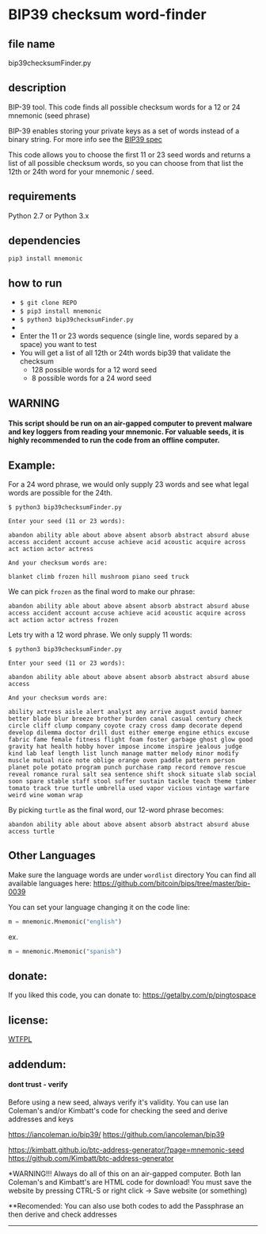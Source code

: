 
# BIP39 checksum word-finder


## file name 
bip39checksumFinder.py


## description 
BIP-39 tool. 
This code finds all possible checksum words for a 12 or 24 mnemonic (seed phrase)

BIP-39 enables storing your private keys as a set of words instead of a binary string.
For more info see the [BIP39 spec](https://github.com/bitcoin/bips/blob/master/bip-0039.mediawiki) 

This code allows you to choose the first 11 or 23 seed words and returns a list of all possible checksum words, so you can choose from that list the 12th or 24th word for your mnemonic / seed.


## requirements
Python 2.7 or Python 3.x


## dependencies

```
pip3 install mnemonic
```


## how to run

- `$ git clone REPO`
- `$ pip3 install mnemonic`
- `$ python3 bip39checksumFinder.py`
- 
- Enter the 11 or 23 words sequence (single line, words separed by a space) you want to test
- You will get a list of all 12th or 24th words bip39 that validate the checksum
	- 128 possible words for a 12 word seed
	- 8 possible words for a 24 word seed


## WARNING

#### This script should be run on an air-gapped computer to prevent malware and key loggers from reading your mnemonic. For valuable seeds, it is highly recommended to run the code from an offline computer.


## Example:

For a 24 word phrase, we would only supply 23 words and see what legal words are possible for the 24th.

```
$ python3 bip39checksumFinder.py

Enter your seed (11 or 23 words):

abandon ability able about above absent absorb abstract absurd abuse access accident account accuse achieve acid acoustic acquire across act action actor actress

And your checksum words are:

blanket climb frozen hill mushroom piano seed truck

```

We can pick ```frozen``` as the final word to make our phrase:

```
abandon ability able about above absent absorb abstract absurd abuse access accident account accuse achieve acid acoustic acquire across act action actor actress frozen
```


Lets try with a 12 word phrase. We only supply 11 words:

```
$ python3 bip39checksumFinder.py

Enter your seed (11 or 23 words):

abandon ability able about above absent absorb abstract absurd abuse access

And your checksum words are:

ability actress aisle alert analyst any arrive august avoid banner better blade blur breeze brother burden canal casual century check circle cliff clump company coyote crazy cross damp decorate depend develop dilemma doctor drill dust either emerge engine ethics excuse fabric fame female fitness flight foam foster garbage ghost glow good gravity hat health hobby hover impose income inspire jealous judge kind lab leaf length list lunch manage matter melody minor modify muscle mutual nice note oblige orange oven paddle pattern person planet pole potato program punch purchase ramp record remove rescue reveal romance rural salt sea sentence shift shock situate slab social soon spare stable staff stool suffer sustain tackle teach theme timber tomato track true turtle umbrella used vapor vicious vintage warfare weird wine woman wrap

```

By picking ```turtle``` as the final word, our 12-word phrase becomes:

```
abandon ability able about above absent absorb abstract absurd abuse access turtle

```


## Other Languages

Make sure the language words are under ```wordlist``` directory
You can find all available languages here: https://github.com/bitcoin/bips/tree/master/bip-0039

You can set your language changing it on the code line:

```python
m = mnemonic.Mnemonic("english")
```

ex.

```python
m = mnemonic.Mnemonic("spanish")
```


## donate:
If you liked this code, you can donate to: https://getalby.com/p/pingtospace


## license:
[WTFPL](http://www.wtfpl.net/) 


## addendum:
#### dont trust - verify

Before using a new seed, always verify it's validity.
You can use Ian Coleman's and/or Kimbatt's code for checking the seed and derive addresses and keys

https://iancoleman.io/bip39/
https://github.com/iancoleman/bip39 

https://kimbatt.github.io/btc-address-generator/?page=mnemonic-seed
https://github.com/Kimbatt/btc-address-generator


*WARNING!!! Always do all of this on an air-gapped computer.
Both Ian Coleman's and Kimbatt's are HTML code for download!
You must save the website by pressing CTRL-S or right click -> Save website (or something)

**Recomended:
You can also use both codes to add the Passphrase an then derive and check addresses


----


